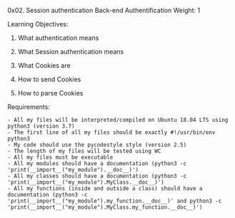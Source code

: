 0x02. Session authentication
Back-end
Authentification
 Weight: 1


Learning Objectives:

1. What authentication means

2. What Session authentication means

3. What Cookies are

4. How to send Cookies

5. How to parse Cookies


Requirements:

    - All my files will be interpreted/compiled on Ubuntu 18.04 LTS using python3 (version 3.7)
    - The first line of all my files should be exactly #!/usr/bin/env python3
    - My code should use the pycodestyle style (version 2.5)
    - The length of my files will be tested using WC
    - All my files must be executable
    - All my modules should have a documentation (python3 -c 'print(__import__("my_module").__doc__)')
    - All my classes should have a documentation (python3 -c 'print(__import__("my_module").MyClass.__doc__)')
    - All my functions (inside and outside a class) should have a documentation (python3 -c 'print(__import__("my_module").my_function.__doc__)' and python3 -c 'print(__import__("my_module").MyClass.my_function.__doc__)')
